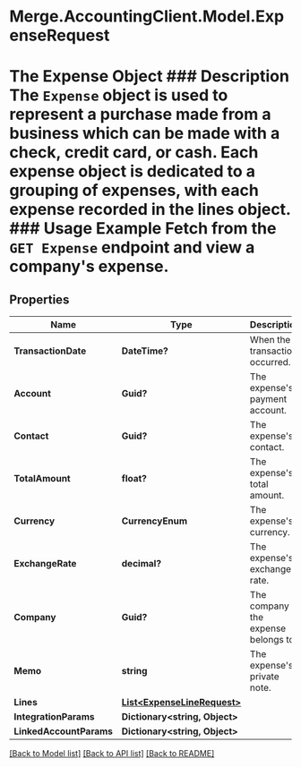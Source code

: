 # Merge.AccountingClient.Model.ExpenseRequest
# The Expense Object ### Description The `Expense` object is used to represent a purchase made from a business which can be made with a check, credit card, or cash. Each expense object is dedicated to a grouping of expenses, with each expense recorded in the lines object.  ### Usage Example Fetch from the `GET Expense` endpoint and view a company's expense.

## Properties

Name | Type | Description | Notes
------------ | ------------- | ------------- | -------------
**TransactionDate** | **DateTime?** | When the transaction occurred. | [optional] 
**Account** | **Guid?** | The expense&#39;s payment account. | [optional] 
**Contact** | **Guid?** | The expense&#39;s contact. | [optional] 
**TotalAmount** | **float?** | The expense&#39;s total amount. | [optional] 
**Currency** | **CurrencyEnum** | The expense&#39;s currency. | [optional] 
**ExchangeRate** | **decimal?** | The expense&#39;s exchange rate. | [optional] 
**Company** | **Guid?** | The company the expense belongs to. | [optional] 
**Memo** | **string** | The expense&#39;s private note. | [optional] 
**Lines** | [**List&lt;ExpenseLineRequest&gt;**](ExpenseLineRequest.md) |  | [optional] 
**IntegrationParams** | **Dictionary&lt;string, Object&gt;** |  | [optional] 
**LinkedAccountParams** | **Dictionary&lt;string, Object&gt;** |  | [optional] 

[[Back to Model list]](../README.md#documentation-for-models) [[Back to API list]](../README.md#documentation-for-api-endpoints) [[Back to README]](../README.md)

